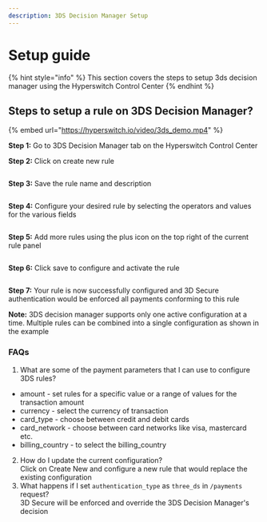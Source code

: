 ```yaml
---
description: 3DS Decision Manager Setup
---
```


# Setup guide

{% hint style="info" %}
This section covers the steps to setup 3ds decision manager using the Hyperswitch Control Center
{% endhint %}

## Steps to setup a rule on 3DS Decision Manager?

{% embed url="https://hyperswitch.io/video/3ds_demo.mp4" %}

**Step 1:** Go to 3DS Decision Manager tab on the Hyperswitch Control Center

**Step 2:** Click on create new rule&#x20;

<figure><img src="../../../.gitbook/assets/3ds_step2.png" alt=""><figcaption></figcaption></figure>

**Step 3:** Save the rule name and description&#x20;

<figure><img src="../../../.gitbook/assets/3ds_step3.png" alt=""><figcaption></figcaption></figure>

**Step 4:** Configure your desired rule by selecting the operators and values for the various fields&#x20;

<figure><img src="../../../.gitbook/assets/3ds_step4.png" alt=""><figcaption></figcaption></figure>

**Step 5:** Add more rules using the plus icon on the top right of the current rule panel&#x20;

<figure><img src="../../../.gitbook/assets/3ds_step5.png" alt=""><figcaption></figcaption></figure>

**Step 6:** Click save to configure and activate the rule&#x20;

<figure><img src="../../../.gitbook/assets/3ds_step6.png" alt=""><figcaption></figcaption></figure>

**Step 7:** Your rule is now successfully configured and 3D Secure authentication would be enforced all payments conforming to this rule

**Note:** 3DS decision manager supports only one active configuration at a time. Multiple rules can be combined into a single configuration as shown in the example

### FAQs

1. What are some of the payment parameters that I can use to configure 3DS rules?

* amount - set rules for a specific value or a range of values for the transaction amount
* currency - select the currency of transaction
* card\_type - choose between credit and debit cards
* card\_network - choose between card networks like visa, mastercard etc.
* billing\_country - to select the billing\_country

2. How do I update the current configuration?\
   Click on Create New and configure a new rule that would replace the existing configuration
3. What happens if I set `authentication_type` as `three_ds` in `/payments` request?\
   3D Secure will be enforced and override the 3DS Decision Manager's decision
